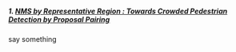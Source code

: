##### 1. [NMS by Representative Region : Towards Crowded Pedestrian Detection by Proposal Pairing](https://arxiv.org/pdf/2003.12729.pdf)
say something
